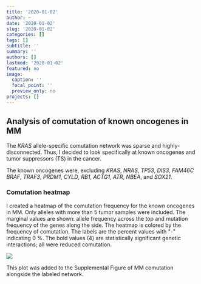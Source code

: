 ```yaml
---
title: '2020-01-02'
author: ~
date: '2020-01-02'
slug: '2020-01-02'
categories: []
tags: []
subtitle: ''
summary: ''
authors: []
lastmod: '2020-01-02'
featured: no
image:
  caption: ''
  focal_point: ''
  preview_only: no
projects: []
---
```



## Analysis of comutation of known oncogenes in MM

The *KRAS* allele-specific comutation network was sparse and highly-disconnected.
Thus, I decided to look specifically at known oncogenes and tumor suppressors (TS) in the cancer.

The known oncogenes were, excluding *KRAS*, *NRAS*, *TP53*, *DIS3*, *FAM46C* *BRAF*, *TRAF3*, *PRDM1*, *CYLD*, *RB1*, *ACTG1*, *ATR*, *NBEA*, and *SOX21*.

### Comutation heatmap

I created a heatmap of the comutation frequency for the known oncogenes in MM.
Only alleles with more than 5 tumor samples were included.
The marginal values are shown: allele frequency across the top and mutation frequency of the genes along the side.
The heatmap is colored by the frequency of comutation.
The labels are the percent values with "-" indicating 0 %.
The bold values (4) are statistically significant genetic interactions; all were reduced comutation.

![](/img/graphs/60_10_MM-specific-oncogenes/margin_barplots_heatmap_patchwork.svg)

This plot was added to the Supplemental Figure of MM comutation alongside the labeled network.